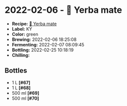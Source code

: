 # 2022-02-06 - 🌱 Yerba mate

* **Recipe:** [🌱 Yerba mate](../../recipes/mate.md)
* **Label:** KY
* **Color:** green
* **Brewing:** 2022-02-06 18:25:08
* **Fermenting:** 2022-02-07 08:09:45
* **Bottling:** 2022-02-25 10:18:19
* **Chilling:**

## Bottles

* 1 L **[#67]**
* 1 L **[#68]**
* 500 ml **[#69]**
* 500 ml **[#70]**
